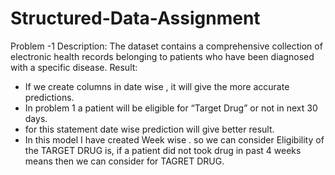 # Structured-Data-Assignment
Problem -1 
Description: The dataset contains a comprehensive collection of electronic
health records belonging to patients who have been diagnosed with a specific disease.
 Result:
* If we create columns in date wise , it will give the more accurate predictions. 
* In problem 1 a patient will be eligible for “Target Drug” or not in next 30 days.
* for this statement date wise prediction will give better result.
* In this model I have created Week wise . so we can consider Eligibility of  
  the TARGET DRUG is, if a patient did not took drug in past 4 weeks means then we can consider for TAGRET DRUG.
